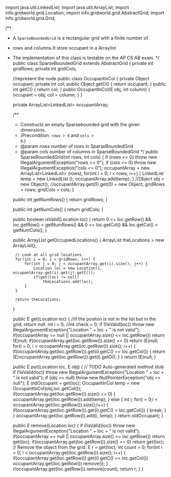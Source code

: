 import java.util.LinkedList;
import java.util.ArrayList;
import info.gridworld.grid.Location;
import info.gridworld.grid.AbstractGrid;
import info.gridworld.grid.Grid;

/**
 * A <code>SparseBoundedGrid</code> is a rectangular grid with a finite number of
 * rows and columns.It store occupant in a Arraylist <br />
 * The implementation of this class is testable on the AP CS AB exam.
 */
public class SparseBoundedGrid<E> extends AbstractGrid<E>
{
    private int gridRows;
    private int gridCols;

    //represent the node
    public class OccupantInCol
    {
        private Object occupant;
        private int col;
        public Object getO() {
            return occupant;
        }
        public int getC() {
            return col;
        }
        public OccupantInCol(E obj, int column) {
            occupant = obj;
            col = column;
        }
    }

    private ArrayList<LinkedList<OccupantInCol>> occupantArray;

    /**
     * Constructs an empty Sparsebounded grid with the given dimensions.
     * (Precondition: <code>rows > 0</code> and <code>cols > 0</code>.)
     * @param rows number of rows in SparseBoundedGrid
     * @param cols number of columns in SparseBoundedGrid
     */
    public SparseBoundedGrid(int rows, int cols)
    {
        if (rows <= 0)
            throw new IllegalArgumentException("rows <= 0");
        if (cols <= 0)
            throw new IllegalArgumentException("cols <= 0");
        occupantArray = new ArrayList<LinkedList<OccupantInCol>> (rows);
        for(int i = 0; i < rows; i++) {
            LinkedList<OccupantInCol> temp = new LinkedList<OccupantInCol> ();
            occupantArray.add(temp);
        }
        //Object obj = new Object();
        //occupantArray.get(0).get(0) = new Object;
        gridRows = rows;
        gridCols = cols;
    }

    public int getNumRows()
    {
        return gridRows;
    }

    public int getNumCols()
    {
        return gridCols;
    }

    public boolean isValid(Location loc)
    {
        return 0 <= loc.getRow() && loc.getRow() < getNumRows()
                && 0 <= loc.getCol() && loc.getCol() < getNumCols();
    }

    public ArrayList<Location> getOccupiedLocations()
    {
        ArrayList<Location> theLocations = new ArrayList<Location>();

        // Look at all grid locations.
        for(int i = 0; i < gridRows; i++) {
            for(int j = 0; j < occupantArray.get(i).size(); j++) {
                Location loc = new Location(i, occupantArray.get(i).get(j).getC());
                if(get(loc) != null)
                    theLocations.add(loc);
            }
        }

        return theLocations;
    }

    public E get(Location loc)
    {
        //if the positon is not in the list but in the grid, return null.
        int i = 0;
        //int check = 0;
        if (!isValid(loc))
            throw new IllegalArgumentException("Location " + loc
                    + " is not valid");
        if(occupantArray == null || occupantArray.size() <= loc.getRow()) return (E)null;
        if(occupantArray.get(loc.getRow()).size() == 0) return (E)null;
        for(i = 0; i < occupantArray.get(loc.getRow()).size(); i++) {
            if(occupantArray.get(loc.getRow()).get(i).getC() == loc.getCol()) {
                return (E)occupantArray.get(loc.getRow()).get(i).getO();
            }
        }
        return (E)null;
    }

    public E put(Location loc, E obj) {
        // TODO Auto-generated method stub
        if (!isValid(loc))
            throw new IllegalArgumentException("Location " + loc
                    + " is not valid");
        if (obj == null)
            throw new NullPointerException("obj == null");
        E oldOccupant = get(loc);
        OccupantInCol temp = new OccupantInCol(obj,loc.getCol());
        if(occupantArray.get(loc.getRow()).size() == 0) {
            occupantArray.get(loc.getRow()).add(temp);
        }
        else {
            int i;
            for(i = 0;i < occupantArray.get(loc.getRow()).size();i++) {
                if(occupantArray.get(loc.getRow()).get(i).getC() > loc.getCol()) {
                    break;
                }
            }
            occupantArray.get(loc.getRow()).add(i, temp);
        }
        return oldOccupant;
    }

    public E remove(Location loc)
    {
        if (!isValid(loc))
            throw new IllegalArgumentException("Location " + loc
                    + " is not valid");
        if(occupantArray == null || occupantArray.size() <= loc.getRow()) return get(loc);
        if(occupantArray.get(loc.getRow()).size() == 0) return get(loc);
        // Remove the object from the grid.
        E r = get(loc);
        int count = 0;
        for(int i = 0; i < occupantArray.get(loc.getRow()).size(); i++) {
            if(occupantArray.get(loc.getRow()).get(i).getC() == loc.getCol())
                occupantArray.get(loc.getRow()).remove(i);
        }
        //occupantArray.get(loc.getRow()).remove(count);
        return r;
    }
}
